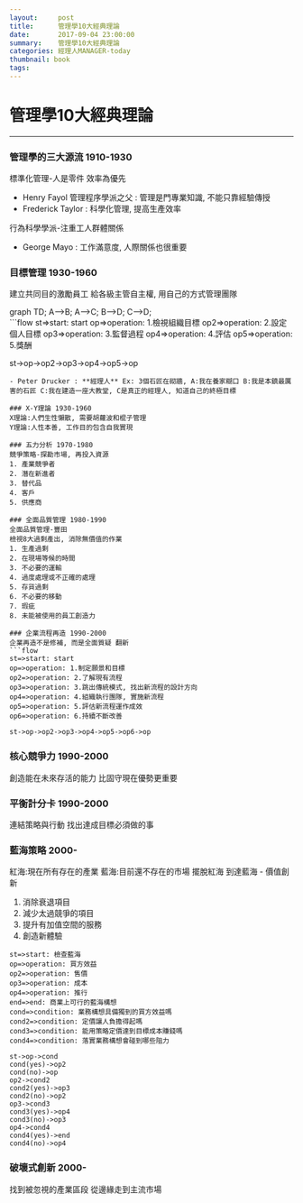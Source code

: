 ```yaml
---
layout:     post
title:      管理學10大經典理論
date:       2017-09-04 23:00:00
summary:    管理學10大經典理論
categories: 經理人MANAGER-today 
thumbnail: book
tags:
---
```


# 管理學10大經典理論
---

### 管理學的三大源流 1910-1930
標準化管理-人是零件 效率為優先
- Henry Fayol 管理程序學派之父 : 管理是門專業知識, 不能只靠經驗傳授
- Frederick Taylor : 科學化管理, 提高生產效率

行為科學學派-注重工人群體關係
- George Mayo : 工作滿意度, 人際關係也很重要

### 目標管理 1930-1960
建立共同目的激勵員工
給各級主管自主權, 用自己的方式管理團隊
<div class="mermaid">
graph TD;
    A-->B;
    A-->C;
    B-->D;
    C-->D;
</div>
```flow
st=>start: start
op=>operation: 1.檢視組織目標
op2=>operation: 2.設定個人目標
op3=>operation: 3.監督過程
op4=>operation: 4.評估
op5=>operation: 5.獎酬

st->op->op2->op3->op4->op5->op

```
- Peter Drucker : **經理人** Ex: 3個石匠在砌牆, A:我在養家糊口 B:我是本鎮最厲害的石匠 C:我在建造一座大教堂, C是真正的經理人, 知道自己的終極目標

### X-Y理論 1930-1960
X理論:人們生性懶散, 需要胡蘿波和棍子管理
Y理論:人性本善, 工作目的包含自我實現

### 五力分析 1970-1980
競爭策略-探勘市場, 再投入資源
1. 產業競爭者
2. 潛在新進者
3. 替代品
4. 客戶
5. 供應商

### 全面品質管理 1980-1990
全面品質管理-豐田
檢視8大過剩產出, 消除無價值的作業
1. 生產過剩
2. 在現場等候的時間
3. 不必要的運輸
4. 過度處理或不正確的處理
5. 存貨過剩
6. 不必要的移動
7. 瑕疵
8. 未能被使用的員工創造力

### 企業流程再造 1990-2000
企業再造不是修補, 而是全面質疑 翻新
```flow
st=>start: start
op=>operation: 1.制定願景和目標
op2=>operation: 2.了解現有流程
op3=>operation: 3.跳出傳統模式, 找出新流程的設計方向
op4=>operation: 4.組織執行團隊, 實施新流程
op5=>operation: 5.評估新流程運作成效
op6=>operation: 6.持續不斷改善

st->op->op2->op3->op4->op5->op6->op

```

### 核心競爭力 1990-2000
創造能在未來存活的能力 比固守現在優勢更重要

### 平衡計分卡 1990-2000
連結策略與行動 找出達成目標必須做的事

### 藍海策略 2000-
紅海:現在所有存在的產業
藍海:目前還不存在的市場
擺脫紅海 到達藍海 - 價值創新
1. 消除衰退項目
2. 減少太過競爭的項目
3. 提升有加值空間的服務
4. 創造新體驗
```flow
st=>start: 檢查藍海
op=>operation: 買方效益
op2=>operation: 售價
op3=>operation: 成本
op4=>operation: 推行
end=>end: 商業上可行的藍海構想
cond=>condition: 業務構想具備獨到的買方效益嗎
cond2=>condition: 定價讓人負擔得起嗎
cond3=>condition: 能用策略定價達到目標成本賺錢嗎
cond4=>condition: 落實業務構想會碰到哪些阻力

st->op->cond
cond(yes)->op2
cond(no)->op
op2->cond2
cond2(yes)->op3
cond2(no)->op2
op3->cond3
cond3(yes)->op4
cond3(no)->op3
op4->cond4
cond4(yes)->end
cond4(no)->op4

```

### 破壞式創新 2000-
找到被忽視的產業區段 從邊緣走到主流市場




